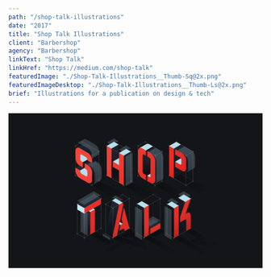 ```yaml
---
path: "/shop-talk-illustrations"
date: "2017"
title: "Shop Talk Illustrations"
client: "Barbershop"
agency: "Barbershop"
linkText: "Shop Talk"
linkHref: "https://medium.com/shop-talk"
featuredImage: "./Shop-Talk-Illustrations__Thumb-Sq@2x.png"
featuredImageDesktop: "./Shop-Talk-Illustrations__Thumb-Ls@2x.png"
brief: "Illustrations for a publication on design & tech"
---
```



![1](testimage.png "Hello")